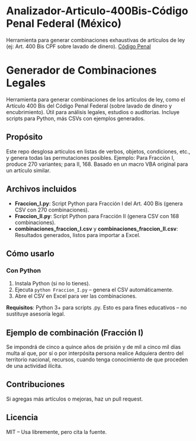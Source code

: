 # Analizador-Articulo-400Bis-Código Penal Federal (México)
Herramienta para generar combinaciones exhaustivas de artículos de ley (ej: Art. 400 Bis CPF sobre lavado de dinero). [Código Penal](https://www.diputados.gob.mx/LeyesBiblio/pdf/CPF.pdf)

# Generador de Combinaciones Legales

Herramienta para generar combinaciones de los artículos de ley, como el Artículo 400 Bis del Código Penal Federal (sobre lavado de dinero y encubrimiento). Útil para análisis legales, estudios o auditorías. Incluye scripts para Python, más CSVs con ejemplos generados.

## Propósito
Este repo desglosa artículos en listas de verbos, objetos, condiciones, etc., y genera todas las permutaciones posibles. Ejemplo: Para Fracción I, produce 270 variantes; para II, 168. Basado en un macro VBA original para un artículo similar.

## Archivos incluidos

- **Fraccion_I.py**: Script Python para Fracción I del Art. 400 Bis (genera CSV con 270 combinaciones).
- **Fraccion_II.py**: Script Python para Fracción II (genera CSV con 168 combinaciones).
- **combinaciones_fraccion_I.csv** y **combinaciones_fraccion_II.csv**: Resultados generados, listos para importar a Excel.

## Cómo usarlo
### Con Python
1. Instala Python (si no lo tienes).
2. Ejecuta `python Fraccion_I.py` – genera el CSV automáticamente.
3. Abre el CSV en Excel para ver las combinaciones.


**Requisitos**: Python 3+ para scripts .py. Esto es para fines educativos – no sustituye asesoría legal.

## Ejemplo de combinación (Fracción I)
Se impondrá de cinco a quince años de prisión y de mil a cinco mil días multa al que, por sí o por interpósita persona realice Adquiera dentro del territorio nacional, recursos, cuando tenga conocimiento de que proceden de una actividad ilícita.

## Contribuciones
Si agregas más artículos o mejoras, haz un pull request.

## Licencia
MIT – Usa libremente, pero cita la fuente.
